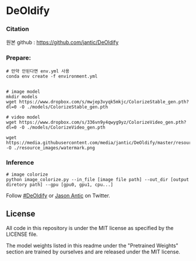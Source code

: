 
# DeOldify

### Citation
원본 github : https://github.com/jantic/DeOldify

### Prepare:

```
# 만약 안된다면 env.yml 사용
conda env create -f environment.yml


# image model
mkdir models
wget https://www.dropbox.com/s/mwjep3vyqk5mkjc/ColorizeStable_gen.pth?dl=0 -O ./models/ColorizeStable_gen.pth

# video model
wget https://www.dropbox.com/s/336vn9y4qwyg9yz/ColorizeVideo_gen.pth?dl=0 -O ./models/ColorizeVideo_gen.pth

wget https://media.githubusercontent.com/media/jantic/DeOldify/master/resource_images/watermark.png -O ./resource_images/watermark.png

```


### Inference

```
# image colorize
python image_colorize.py --in_file [image file path] --out_dir [output diretory path] --gpu [gpu0, gpu1, cpu...]

```






Follow [#DeOldify](https://twitter.com/search?q=%23Deoldify) or [Jason Antic](https://twitter.com/citnaj) on Twitter.

## License

All code in this repository is under the MIT license as specified by the LICENSE file.

The model weights listed in this readme under the "Pretrained Weights" section are trained by ourselves and are released under the MIT license.
